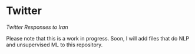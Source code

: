 # Twitter
</h2><i>Twitter Responses to Iran</h2></i>
<p>Please note that this is a work in progress. Soon, I will add files that do NLP and unsupervised ML to this repository.</p>

